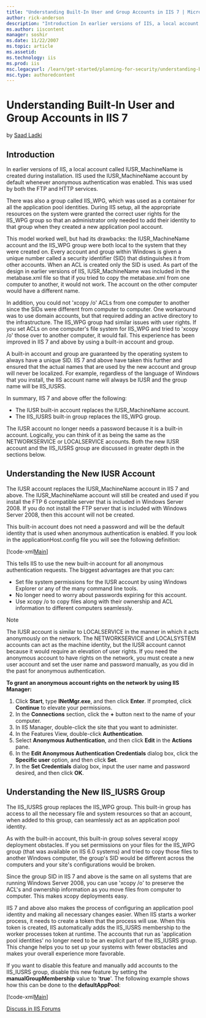 ```yaml
---
title: "Understanding Built-In User and Group Accounts in IIS 7 | Microsoft Docs"
author: rick-anderson
description: "Introduction In earlier versions of IIS, a local account called IUSR_MachineName is created during installation. IIS used the IUSR_MachineName account by def..."
ms.author: iiscontent
manager: soshir
ms.date: 11/22/2007
ms.topic: article
ms.assetid: 
ms.technology: iis
ms.prod: iis
msc.legacyurl: /learn/get-started/planning-for-security/understanding-built-in-user-and-group-accounts-in-iis
msc.type: authoredcontent
---
```

Understanding Built-In User and Group Accounts in IIS 7
====================
by [Saad Ladki](https://twitter.com/saadladki)

## Introduction

In earlier versions of IIS, a local account called IUSR\_MachineName is created during installation. IIS used the IUSR\_MachineName account by default whenever anonymous authentication was enabled. This was used by both the FTP and HTTP services.

There was also a group called IIS\_WPG, which was used as a container for all the application pool identities. During IIS setup, all the appropriate resources on the system were granted the correct user rights for the IIS\_WPG group so that an administrator only needed to add their identity to that group when they created a new application pool account.

This model worked well, but had its drawbacks: the IUSR\_MachineName account and the IIS\_WPG group were both local to the system that they were created on. Every account and group within Windows is given a unique number called a security identifier (SID) that distinguishes it from other accounts. When an ACL is created only the SID is used. As part of the design in earlier versions of IIS, IUSR\_MachineName was included in the metabase.xml file so that if you tried to copy the metabase.xml from one computer to another, it would not work. The account on the other computer would have a different name.

In addition, you could not 'xcopy /o' ACLs from one computer to another since the SIDs were different from computer to computer. One workaround was to use domain accounts, but that required adding an active directory to the infrastructure. The IIS\_WPG group had similar issues with user rights. If you set ACLs on one computer's file system for IIS\_WPG and tried to 'xcopy /o' those over to another computer, it would fail. This experience has been improved in IIS 7 and above by using a built-in account and group.

A built-in account and group are guaranteed by the operating system to always have a unique SID. IIS 7 and above have taken this further and ensured that the actual names that are used by the new account and group will never be localized. For example, regardless of the language of Windows that you install, the IIS account name will always be IUSR and the group name will be IIS\_IUSRS.

In summary, IIS 7 and above offer the following:

- The IUSR built-in account replaces the IUSR\_MachineName account.
- The IIS\_IUSRS built-in group replaces the IIS\_WPG group.

The IUSR account no longer needs a password because it is a built-in account. Logically, you can think of it as being the same as the NETWORKSERVICE or LOCALSERVICE accounts. Both the new IUSR account and the IIS\_IUSRS group are discussed in greater depth in the sections below.

## Understanding the New IUSR Account

The IUSR account replaces the IUSR\_MachineName account in IIS 7 and above. The IUSR\_MachineName account will still be created and used if you install the FTP 6 compatible server that is included in Windows Server 2008. If you do not install the FTP server that is included with Windows Server 2008, then this account will not be created.

This built-in account does not need a password and will be the default identity that is used when anonymous authentication is enabled. If you look in the applicationHost.config file you will see the following definition:

[!code-xml[Main](understanding-built-in-user-and-group-accounts-in-iis/samples/sample1.xml)]

This tells IIS to use the new built-in account for all anonymous authentication requests. The biggest advantages are that you can:

- Set file system permissions for the IUSR account by using Windows Explorer or any of the many command line tools.
- No longer need to worry about passwords expiring for this account.
- Use xcopy /o to copy files along with their ownership and ACL information to different computers seamlessly.

> [!NOTE]
> The IUSR account is similar to LOCALSERVICE in the manner in which it acts anonymously on the network. The NETWORKSERVICE and LOCALSYSTEM accounts can act as the machine identity, but the IUSR account cannot because it would require an elevation of user rights. If you need the anonymous account to have rights on the network, you must create a new user account and set the user name and password manually, as you did in the past for anonymous authentication.

**To grant an anonymous account rights on the network by using IIS Manager:** 

1. Click **Start**, type **INetMgr.exe**, and then click **Enter**. If prompted, click **Continue** to elevate your permissions.
2. In the **Connections** section, click the **+** button next to the name of your computer.
3. In IIS Manager, double-click the site that you want to administer.
4. In the Features View, double-click **Authentication**.
5. Select **Anonymous Authentication**, and then click **Edit** in the **Actions** pane.
6. In the **Edit Anonymous Authentication Credentials** dialog box, click the **Specific user** option, and then click **Set**.
7. In the **Set Credentials** dialog box, input the user name and password desired, and then click **OK**.

## Understanding the New IIS\_IUSRS Group

The IIS\_IUSRS group replaces the IIS\_WPG group. This built-in group has access to all the necessary file and system resources so that an account, when added to this group, can seamlessly act as an application pool identity.

As with the built-in account, this built-in group solves several xcopy deployment obstacles. If you set permissions on your files for the IIS\_WPG group (that was available on IIS 6.0 systems) and tried to copy those files to another Windows computer, the group's SID would be different across the computers and your site's configurations would be broken.

Since the group SID in IIS 7 and above is the same on all systems that are running Windows Server 2008, you can use 'xcopy /o' to preserve the ACL's and ownership information as you move files from computer to computer. This makes xcopy deployments easy.

IIS 7 and above also makes the process of configuring an application pool identity and making all necessary changes easier. When IIS starts a worker process, it needs to create a token that the process will use. When this token is created, IIS automatically adds the IIS\_IUSRS membership to the worker processes token at runtime. The accounts that run as 'application pool identities' no longer need to be an explicit part of the IIS\_IUSRS group. This change helps you to set up your systems with fewer obstacles and makes your overall experience more favorable.

If you want to disable this feature and manually add accounts to the IIS\_IUSRS group, disable this new feature by setting the **manualGroupMembership** value to '**true**'. The following example shows how this can be done to the **defaultAppPool**:

[!code-xml[Main](understanding-built-in-user-and-group-accounts-in-iis/samples/sample2.xml)]


[Discuss in IIS Forums](https://forums.iis.net/1043.aspx)